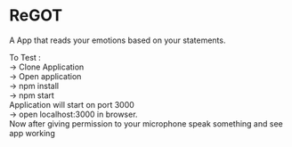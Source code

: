 # ReGOT
A App that reads your emotions based on your statements.


To Test :  
-> Clone Application  
-> Open application  
-> npm install  
-> npm start  
Application will start on port 3000  
-> open localhost:3000 in browser.  
Now after giving permission to your microphone speak something and see app working  

